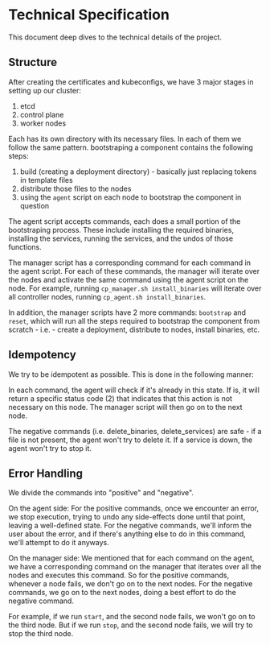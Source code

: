 # Technical Specification

This document deep dives to the technical details of the project.

## Structure

After creating the certificates and kubeconfigs, we have 3 major stages in setting up our cluster:
1. etcd
2. control plane
3. worker nodes

Each has its own directory with its necessary files.
In each of them we follow the same pattern. bootstraping a component contains the following steps:
1. build (creating a deployment directory) - basically just replacing tokens in template files
2. distribute those files to the nodes
3. using the `agent` script on each node to bootstrap the component in question

The agent script accepts commands, each does a small portion of the bootstraping process.
These include installing the required binaries, installing the services, running the services,
and the undos of those functions.

The manager script has a corresponding command for each command in the agent script.
For each of these commands, the manager will iterate over the nodes and activate the same
command using the agent script on the node. For example, running `cp_manager.sh install_binaries`
will iterate over all controller nodes, running `cp_agent.sh install_binaries`.

In addition, the manager scripts have 2 more commands: `bootstrap` and `reset`, which will 
run all the steps required to bootstrap the component from scratch - i.e. - create a deployment, 
distribute to nodes, install binaries, etc.

## Idempotency
We try to be idempotent as possible. This is done in the following manner:

In each command, the agent will check if it's already in this state. If is,
it will return a specific status code (2) that indicates that this action 
is not necessary on this node. The manager script will then go on to the next node.

The negative commands (i.e. delete_binaries, delete_services) are safe - 
if a file is not present, the agent won't try to delete it. If a service is down,
the agent won't try to stop it.

## Error Handling
We divide the commands into "positive" and "negative".

On the agent side:
For the positive commands, once we encounter an error, we stop execution,
trying to undo any side-effects done until that point, leaving a well-defined state.
For the negative commands, we'll inform the user about the error, and if there's
anything else to do in this command, we'll attempt to do it anyways.

On the manager side:
We mentioned that for each command on the agent, we have a corresponding command on the manager
that iterates over all the nodes and executes this command.
So for the positive commands, whenever a node fails, we don't go on to the next nodes.
For the negative commands, we go on to the next nodes, doing a best effort to do the negative command.

For example, if we run `start`, and the second node fails, we won't go on to the third node.
But if we run `stop`, and the second node fails, we will try to stop the third node.
